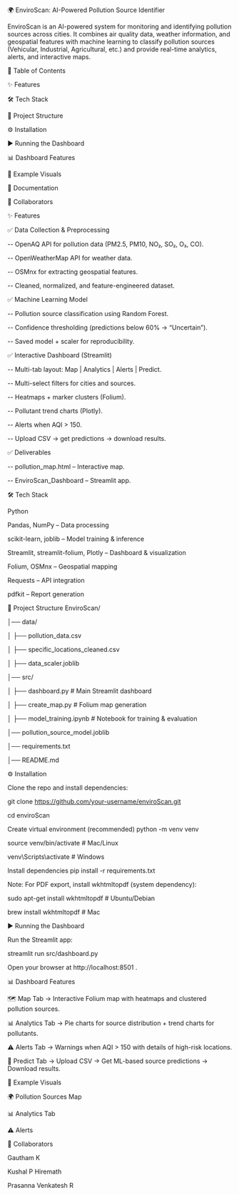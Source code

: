 🌍 EnviroScan: AI-Powered Pollution Source Identifier

EnviroScan is an AI-powered system for monitoring and identifying pollution sources across cities. It combines air quality data, weather information, and geospatial features with machine learning to classify pollution sources (Vehicular, Industrial, Agricultural, etc.) and provide real-time analytics, alerts, and interactive maps.

📖 Table of Contents

✨ Features

🛠️ Tech Stack

📂 Project Structure

⚙️ Installation

▶️ Running the Dashboard

📊 Dashboard Features

📌 Example Visuals

📜 Documentation

🙌 Collaborators

✨ Features

✅ Data Collection & Preprocessing

-- OpenAQ API for pollution data (PM2.5, PM10, NO₂, SO₂, O₃, CO).

-- OpenWeatherMap API for weather data.

-- OSMnx for extracting geospatial features.

-- Cleaned, normalized, and feature-engineered dataset.

✅ Machine Learning Model

-- Pollution source classification using Random Forest.

-- Confidence thresholding (predictions below 60% → “Uncertain”).

-- Saved model + scaler for reproducibility.

✅ Interactive Dashboard (Streamlit)

-- Multi-tab layout: Map | Analytics | Alerts | Predict.

-- Multi-select filters for cities and sources.

-- Heatmaps + marker clusters (Folium).

-- Pollutant trend charts (Plotly).

-- Alerts when AQI > 150.

-- Upload CSV → get predictions → download results.

✅ Deliverables

-- pollution_map.html – Interactive map.

-- EnviroScan_Dashboard – Streamlit app.

🛠️ Tech Stack

Python

Pandas, NumPy – Data processing

scikit-learn, joblib – Model training & inference

Streamlit, streamlit-folium, Plotly – Dashboard & visualization

Folium, OSMnx – Geospatial mapping

Requests – API integration

pdfkit – Report generation

📂 Project Structure EnviroScan/

│── data/

│ ├── pollution_data.csv

│ ├── specific_locations_cleaned.csv

│ ├── data_scaler.joblib

│── src/

│ ├── dashboard.py # Main Streamlit dashboard

│ ├── create_map.py # Folium map generation

│ ├── model_training.ipynb # Notebook for training & evaluation

│── pollution_source_model.joblib

│── requirements.txt

│── README.md

⚙️ Installation

Clone the repo and install dependencies:

git clone https://github.com/your-username/enviroScan.git

cd enviroScan

Create virtual environment (recommended)
python -m venv venv

source venv/bin/activate # Mac/Linux

venv\Scripts\activate # Windows

Install dependencies
pip install -r requirements.txt

Note: For PDF export, install wkhtmltopdf (system dependency):

sudo apt-get install wkhtmltopdf # Ubuntu/Debian

brew install wkhtmltopdf # Mac

▶️ Running the Dashboard

Run the Streamlit app:

streamlit run src/dashboard.py

Open your browser at http://localhost:8501 .

📊 Dashboard Features

🗺 Map Tab → Interactive Folium map with heatmaps and clustered pollution sources.

📊 Analytics Tab → Pie charts for source distribution + trend charts for pollutants.

⚠ Alerts Tab → Warnings when AQI > 150 with details of high-risk locations.

🤖 Predict Tab → Upload CSV → Get ML-based source predictions → Download results.

📌 Example Visuals

🌍 Pollution Sources Map

📊 Analytics Tab

⚠ Alerts

🙌 Collaborators

Gautham K

Kushal P Hiremath

Prasanna Venkatesh R
